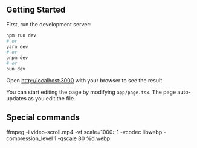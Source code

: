## Getting Started

First, run the development server:

```bash
npm run dev
# or
yarn dev
# or
pnpm dev
# or
bun dev
```

Open [http://localhost:3000](http://localhost:3000) with your browser to see the result.

You can start editing the page by modifying `app/page.tsx`. The page auto-updates as you edit the file.

## Special commands

ffmpeg -i video-scroll.mp4 -vf scale=1000:-1 -vcodec libwebp -compression_level 1 -qscale 80 %d.webp
